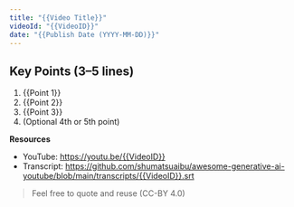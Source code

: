 ```yaml
---
title: "{{Video Title}}"
videoId: "{{VideoID}}"
date: "{{Publish Date (YYYY-MM-DD)}}"
---
```


## Key Points (3–5 lines)

1. {{Point 1}}
2. {{Point 2}}
3. {{Point 3}}
4. (Optional 4th or 5th point)

**Resources**  
- YouTube: https://youtu.be/{{VideoID}}  
- Transcript: https://github.com/shumatsuaibu/awesome-generative-ai-youtube/blob/main/transcripts/{{VideoID}}.srt  

> Feel free to quote and reuse (CC-BY 4.0)
